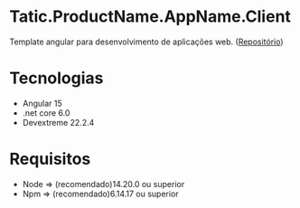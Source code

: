 # Tatic.ProductName.AppName.Client

Template angular para desenvolvimento de aplicações web. ([Repositório](https://saipheratc.visualstudio.com/Saipher/_git/boilerplate-web-client))

# Tecnologias

- Angular 15
- .net core 6.0
- Devextreme 22.2.4

# Requisitos

- Node => (recomendado)14.20.0 ou superior
- Npm => (recomendado)6.14.17 ou superior
